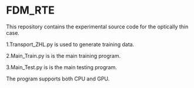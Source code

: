 # FDM_RTE
This repository contains the experimental source code for the optically thin case.

1.Transport_ZHL.py is used to generate training data.  

2.Main_Train.py is is the main training program.  

3.Main_Test.py is is the main testing program.  


The program supports both CPU and GPU.

